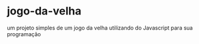 # jogo-da-velha
um projeto simples de um jogo da velha utilizando do Javascript para sua programação  
